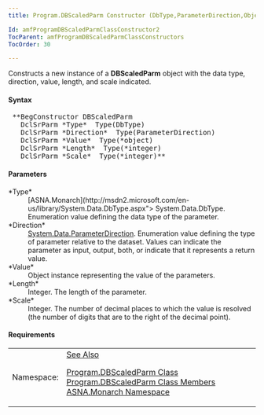 ```yaml
---
title: Program.DBScaledParm Constructor (DbType,ParameterDirection,Object,int,int)

Id: amfProgramDBScaledParmClassConstructor2
TocParent: amfProgramDBScaledParmClassConstructors
TocOrder: 30

---
```


Constructs a new instance of a **DBScaledParm** object with the data type, direction, value, length, and scale indicated.

#### Syntax
<pre class="syntax"> **BegConstructor DBScaledParm
   DclSrParm *Type*  Type(DbType)
   DclSrParm *Direction*  Type(ParameterDirection)
   DclSrParm *Value*  Type(*object)
   DclSrParm *Length*  Type(*integer)
   DclSrParm *Scale*  Type(*integer)**       </pre>

#### Parameters
<dl>
        <dt>
 *Type* 
        </dt>
        <dd>
          [ASNA.Monarch](http://msdn2.microsoft.com/en-us/library/System.Data.DbType.aspx">
        System.Data.DbType</a>. Enumeration value defining the data
        type of the parameter.</dd>
        <dt>
 *Direction* 
        </dt>
        <dd>
          <a href="http://msdn2.microsoft.com/en-us/library/system.data.parameterdirection.aspx">
        System.Data.ParameterDirection</a>. Enumeration value
        defining the type of parameter relative to the dataset.
        Values can indicate the parameter as input, output, both,
        or indicate that it represents a return value.</dd>
        <dt>
 *Value* 
        </dt>
        <dd>Object instance representing the value of the
        parameters.</dd>
        <dt>
 *Length* 
        </dt>
        <dd>Integer. The length of the parameter.</dd>
        <dt>
 *Scale* 
        </dt>
        <dd>Integer. The number of decimal places to which the
        value is resolved (the number of digits that are to the
        right of the decimal point).</dd>
</dl>

<!-- start -->

#### Requirements
<table class="dttable" cellspacing="0" cellpadding="4" width="60%">
           <colgroup>
            <col width="15%" style="font-weight:bold" />
            <col width="85%" />
          </colgroup>
          <tr>
            <td>Namespace:</td>
            <td><a href="amfMonarchNamespace.html)</td>
          </tr>
          <tr>
            <td>Assembly:</td>
            <td>ASNA.VisualRPG.Runtime.DLL</td>
          </tr>
         <tr>
            <td>Platforms:</td>
            <td> Windows Server 2012, Windows Server 2012 R2, Windows Server 2016, Windows 7, Windows 8 Pro, Windows 10 Pro</td>
         </tr>
</table>

<!-- end -->  

#### See Also
[ Program.DBScaledParm Class](amfProgramDBScaledParmClass.html) <br /> [ Program.DBScaledParm Class Members](amfProgramDBScaledParmClassMembers.html) <br /> [ASNA.Monarch Namespace](amfMonarchNamespace.html) 
